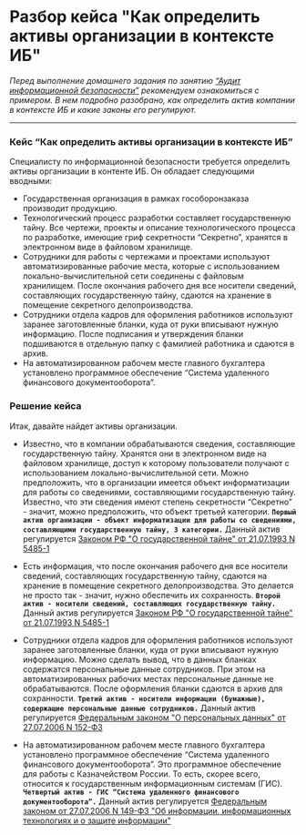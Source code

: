 # Разбор кейса "Как определить активы организации в контексте ИБ"

*Перед выполнение домашнего задания по занятию [“Аудит информационной безопасности”](https://github.com/netology-code/ibb-homeworks/tree/IBB-29/03_audit_IS) рекомендуем ознакомиться с примером. В нем подробно разобрано, как определить актив компании в контексте ИБ и какие законы его регулируют.*

--- 
### Кейс “Как определить активы организации в контексте ИБ”

Специалисту по информационной безопасности требуется определить активы организации в контенте ИБ. Он обладает следующими вводными: 

- Государственная организация в рамках гособоронзаказа производит продукцию. 
- Технологический процесс разработки составляет государственную тайну. Все чертежи, проекты и описание технологического процесса по разработке, имеющие гриф секретности “Секретно”, хранятся в электронном виде в файловом хранилище. 
- Сотрудники для работы с чертежами и проектами используют автоматизированные рабочие места, которые с использованием локально-вычислительной сети соединены с файловым хранилищем. После окончания рабочего дня все носители сведений, составляющих государственную тайну, сдаются на хранение в помещение секретного делопроизводства.
- Сотрудники отдела кадров для оформления работников используют заранее заготовленные бланки, куда от руки вписывают нужную информацию. После подписания и утверждения бланки подшиваются в отдельную папку с фамилией работника и сдаются в архив.
- На автоматизированном рабочем месте главного бухгалтера установлено программное обеспечение “Система удаленного финансового документооборота”.

### Решение кейса
Итак, давайте найдет активы организации. 

- Известно, что в компании обрабатываются сведения, составляющие государственную тайну. Хранятся они в электронном виде на файловом хранилище, доступ к которому пользователи получают с использованием локально-вычислительной сети. Можно предположить, что в организации имеется объект информатизации для работы со сведениями, составляющими государственную тайну. Известно, что эти сведения имеют степень секретности “Секретно” - значит, можно предположить, что объект третьей категории. 
**`Первый актив организации - объект информатизации для работы со сведениями, составляющими государственную тайну, 3 категории.`** Данный актив регулируется [Законом РФ "О государственной тайне" от 21.07.1993 N 5485-1](https://www.consultant.ru/document/cons_doc_LAW_2481/)

- Есть информация, что после окончания рабочего дня все носители сведений, составляющих государственную тайну, сдаются на хранение в помещение секретного делопроизводства. Это делается не просто так - значит, нужно обеспечить их сохранность. 
**`Второй актив - носители сведений, составляющих государственную тайну.`** Данный актив регулируется [Законом РФ "О государственной тайне" от 21.07.1993 N 5485-1](https://www.consultant.ru/document/cons_doc_LAW_2481/)

- Сотрудники отдела кадров для оформления работников используют заранее заготовленные бланки, куда от руки вписывают нужную информацию. Можно сделать вывод, что в данных бланках содержатся персональные данные сотрудников. При этом на автоматизированных рабочих местах персональные данные не обрабатываются. После оформления бланки сдаются в архив для сохранности. **`Третий актив - носители информации (бумажные), содержащие персональные данные сотрудников.`** Данный актив регулируется [Федеральным законом "О персональных данных" от 27.07.2006 N 152-ФЗ](https://www.consultant.ru/document/cons_doc_LAW_61801/)

- На автоматизированном рабочем месте главного бухгалтера установлено программное обеспечение “Система удаленного финансового документооборота”. Это программное обеспечение для работы с Казначейством России. То есть, скорее всего, относится к государственным информационным системам (ГИС).
**`Четвертый актив - ГИС “Система удаленного финансового документооборота”.`** Данный актив регулируется [Федеральным законом от 27.07.2006 N 149-ФЗ "Об информации, информационных технологиях и о защите информации"](https://www.consultant.ru/document/cons_doc_LAW_61798/)

